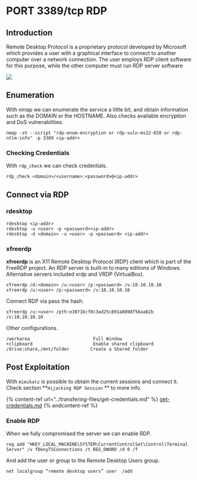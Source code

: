# PORT 3389/tcp RDP

## Introduction

Remote Desktop Protocol is a proprietary protocol developed by Microsoft which provides a user with a graphical interface to connect to another computer over a network connection. The user employs RDP client software for this purpose, while the other computer must run RDP server software

![](<../.gitbook/assets/image (10).png>)

## Enumeration

With nmap we can enumerate the service a little bit, and obtain information such as the DOMAIN or the HOSTNAME. Also checks available encryption and DoS vulnerabilities.

```
nmap -sV --script "rdp-enum-encryption or rdp-vuln-ms12-020 or rdp-ntlm-info" -p 3389 <ip-addr>
```

### Checking Credentials

With `rdp_check` we can check credentials.

```
rdp_check <domain>/<username>:<password>@<ip-addr>
```

## Connect via RDP

### rdesktop

```
rdesktop <ip-addr>
rdesktop -u <user> -p <password><ip-addr>
rdesktop -d <domain> -u <user> -p <password> <ip-addr>
```

### xfreerdp

**xfreerdp** is an X11 Remote Desktop Protocol (RDP) client which is part of the FreeRDP project. An RDP server is built-in to many editions of Windows. Alternative servers included xrdp and VRDP (VirtualBox).

```
xfreerdp /d:<domain> /u:<user> /p:<password> /v:10.10.10.10
xfreerdp /u:<user> /p:<password> /v:10.10.10.10
```

Connect RDP via pass the hash.

```
xfreerdp /u:<user> /pth:e3071bcf8c3ad25c891a8898f56aa62b /v:10.10.10.10
```

Other configurations.

```
/workarea                        Full Window
+clipboard                       Enable shared clipboard
/drive:share,/mnt/folder        Create a Shared folder
```

## Post Exploitation

With `mimikatz` is possible to obtain the current sessions and connect it. Check section \*\*`Hijacking RDP Session` \*\* to more info.

{% content-ref url="../transfering-files/get-credentials.md" %}
[get-credentials.md](../transfering-files/get-credentials.md)
{% endcontent-ref %}

### Enable RDP

When we fully compromised the server we can enable RDP.

```
reg add "HKEY_LOCAL_MACHINE\SYSTEM\CurrentControlSet\Control\Terminal Server" /v fDenyTSConnections /t REG_DWORD /d 0 /f
```

And add the user or group to the Remote Desktop Users group.

```
net localgroup “remote desktop users” user  /add
```
